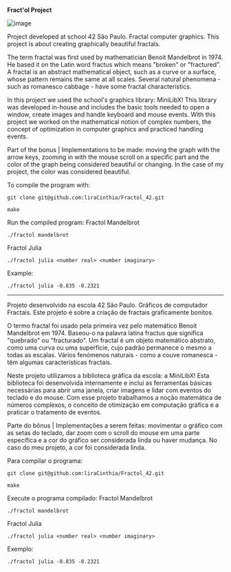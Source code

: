 **Fract'ol Project**

![image](https://github.com/user-attachments/assets/97395862-500e-49c0-8341-91c4bed08ce7)

Project developed at school 42 São Paulo.
Fractal computer graphics. This project is about creating graphically beautiful fractals.

The term fractal was first used by mathematician Benoit Mandelbrot in 1974. He based it on the Latin word fractus which means "broken" or "fractured". A fractal is an abstract mathematical object, such as a curve or a surface, whose pattern remains the same at all scales.
Several natural phenomena - such as romanesco cabbage - have some fractal characteristics.

In this project we used the school's graphics library: MiniLibX!
This library was developed in-house and includes the basic tools needed to open a window, create images and handle keyboard and mouse events. With this project we worked on the mathematical notion of complex numbers, the concept of optimization in computer graphics and practiced handling events.

Part of the bonus | Implementations to be made:
moving the graph with the arrow keys, zooming in with the mouse scroll on a specific part and the color of the graph being considered beautiful or changing. In the case of my project, the color was considered beautiful.

To compile the program with:
```
git clone git@github.com:liraCinthia/Fractol_42.git
```
```
make
```
Run the compiled program:
Fractol Mandelbrot
```
./fractol mandelbrot
```
Fractol Julia
```
./fractol julia <number real> <number imaginary>
```
Example:
```
./fractol julia -0.835 -0.2321
```
____

Projeto desenvolvido na escola 42 São Paulo.
Gráficos de computador Fractais. Este projeto é sobre a criação de fractais graficamente bonitos.

O termo fractal foi usado pela primeira vez pelo matemático Benoit Mandelbrot em 1974. Baseou-o na palavra latina fractus que significa "quebrado" ou "fracturado". Um fractal é um objeto matemático abstrato, como uma curva ou uma superfície, cujo padrão permanece o mesmo a todas as escalas.
Vários fenómenos naturais - como a couve romanesca - têm algumas características fractais.

Neste projeto utilizamos a biblioteca gráfica da escola: a MiniLibX!
Esta biblioteca foi desenvolvida internamente e inclui as ferramentas básicas necessárias para abrir uma janela, criar imagens e lidar com eventos do teclado e do mouse. Com esse projeto trabalhamos a noção matemática de números complexos, o conceito de otimização em computação gráfica e a praticar o tratamento de eventos.

Parte do bônus | Implementações a serem feitas:
movimentar o gráfico com as setas do teclado, dar zoom com o scroll do mouse em uma parte específica e a cor do gráfico ser considerada linda ou haver mudança. No caso do meu projeto, a cor foi considerada linda.

Para compilar o programa:
```
git clone git@github.com:liraCinthia/Fractol_42.git
```
```
make
```
Execute o programa compilado:
Fractol Mandelbrot
```
./fractol mandelbrot
```
Fractol Julia
```
./fractol julia <number real> <number imaginary>
```
Exemplo:
```
./fractol julia -0.835 -0.2321
```
